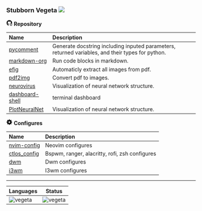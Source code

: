 ### Stubborn Vegeta <img src="https://visitor-badge.glitch.me/badge?page_id=demonlord1997"/>

<img src="./StubbornVegeta/github-star.svg" alt="github-star" height="16pt" width="16pt" /> **Repository**

| Name                                                                | Description                                                                                      |
|:--------------------------------------------------------------------|:-------------------------------------------------------------------------------------------------|
| [pycomment](https://github.com/demonlord1997/pycomment )            | Generate docstring including inputed parameters, returned variables, and their types for python. |
| [markdown-org](https://github.com/demonlord1997/markdown-org )      | Run code blocks in markdown.                                                                     |
| [efig](https://github.com/demonlord1997/efig )                      | Automaticly extract all images from pdf.                                                         |
| [pdf2img](https://github.com/demonlord1997/pdf2img )                | Convert pdf to images.                                                                           |
| [neurovirus](https://github.com/demonlord1997/neurovirus )          | Visualization of neural network structure.                                                       |
| [dashboard-shell](https://github.com/demonlord1997/dashboard-shell) | terminal dashboard                                                                               |
| [PlotNeuralNet](https://github.com/demonlord1997/PlotNeuralNet)     | Visualization of neural network structure.                                                       |

<img src="./StubbornVegeta/settings.svg" alt="settings" height="16pt" width="16pt" /> **Configures**

| Name                                                          | Description                                    |
|:--------------------------------------------------------------|:-----------------------------------------------|
| [nvim-config](https://github.com/demonlord1997/nvim-config)   | Neovim configures                              |
| [ctlos_config](https://github.com/demonlord1997/ctlos_config) | Bspwm, ranger, alacritty, rofi, zsh configures |
| [dwm](https://github.com/demonlord1997/dwm)                   | Dwm configures                                 |
| [i3wm](https://github.com/demonlord1997/i3)                   | I3wm configures                                |

---

| Languages                                                                                                        | Status                                                                                       |
|------------------------------------------------------------------------------------------------------------------|----------------------------------------------------------------------------------------------|
| ![vegeta](https://github-readme-stats.vercel.app/api/top-langs/?username=demonlord1997&hide=html&theme=dracula) | ![vegeta](https://github-readme-stats.vercel.app/api?username=demonlord1997&show_icons=true&theme=dracula) |
